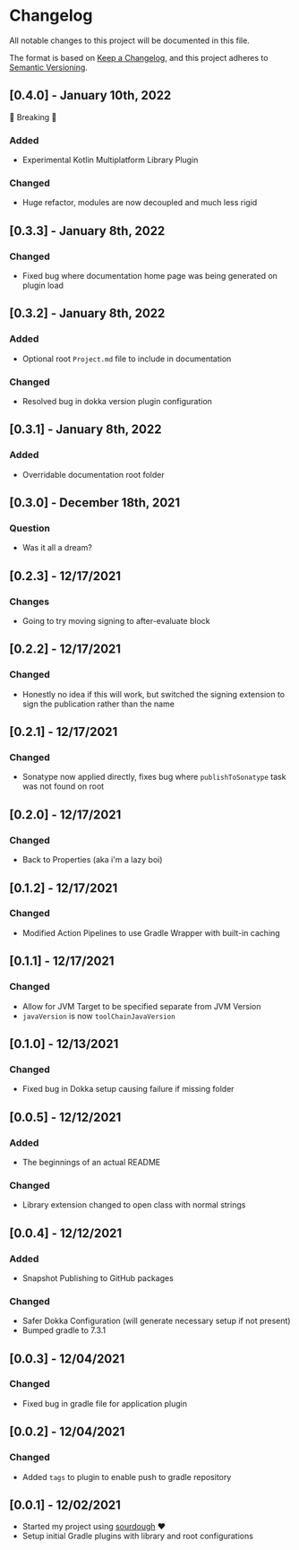 # Changelog
All notable changes to this project will be documented in this file.

The format is based on [Keep a Changelog](https://keepachangelog.com/en/1.0.0/),
and this project adheres to [Semantic Versioning](https://semver.org/spec/v2.0.0.html).

## [0.4.0] - January 10th, 2022
🚨 Breaking 🚨
### Added
- Experimental Kotlin Multiplatform Library Plugin
### Changed
- Huge refactor, modules are now decoupled and much less rigid

## [0.3.3] - January 8th, 2022
### Changed
- Fixed bug where documentation home page was being generated on plugin load

## [0.3.2] - January 8th, 2022
### Added
- Optional root `Project.md` file to include in documentation
### Changed
- Resolved bug in dokka version plugin configuration

## [0.3.1] - January 8th, 2022
### Added
- Overridable documentation root folder

## [0.3.0] - December 18th, 2021
### Question
- Was it all a dream?

## [0.2.3] - 12/17/2021
### Changes
- Going to try moving signing to after-evaluate block

## [0.2.2] - 12/17/2021
### Changed
- Honestly no idea if this will work, but switched the signing extension to sign the publication rather than the name

## [0.2.1] - 12/17/2021
### Changed
- Sonatype now applied directly, fixes bug where `publishToSonatype` task was not found on root

## [0.2.0] - 12/17/2021
### Changed
- Back to Properties (aka i'm a lazy boi)

## [0.1.2] - 12/17/2021
### Changed
- Modified Action Pipelines to use Gradle Wrapper with built-in caching

## [0.1.1] - 12/17/2021
### Changed
- Allow for JVM Target to be specified separate from JVM Version
- `javaVersion` is now `toolChainJavaVersion`

## [0.1.0] - 12/13/2021
### Changed
- Fixed bug in Dokka setup causing failure if missing folder

## [0.0.5] - 12/12/2021
### Added
- The beginnings of an actual README
### Changed
- Library extension changed to open class with normal strings

## [0.0.4] - 12/12/2021
### Added
- Snapshot Publishing to GitHub packages
### Changed
- Safer Dokka Configuration (will generate necessary setup if not present)
- Bumped gradle to 7.3.1

## [0.0.3] - 12/04/2021
### Changed
- Fixed bug in gradle file for application plugin

## [0.0.2] - 12/04/2021
### Changed
- Added `tags` to plugin to enable push to gradle repository

## [0.0.1] - 12/02/2021

- Started my project using [sourdough](https://github.com/bkbnio/sourdough-kt) ❤️
- Setup initial Gradle plugins with library and root configurations
